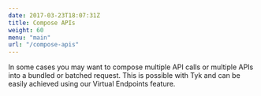 ```yaml
---
date: 2017-03-23T18:07:31Z
title: Compose APIs
weight: 60
menu: "main"
url: "/compose-apis"
---
```


In some cases you may want to compose multiple API calls or multiple APIs into a bundled or batched request. This is possible with Tyk and can be easily achieved using our Virtual Endpoints feature.

